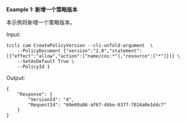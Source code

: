 **Example 1: 新增一个策略版本**

本示例将新增一个策略版本。

Input: 

```
tccli cam CreatePolicyVersion --cli-unfold-argument  \
    --PolicyDocument {"version":"2.0","statement":[{"effect":"allow","action":["name/cos:*"],"resource":["*"]}]} \
    --SetAsDefault True \
    --PolicyId 1
```

Output: 
```
{
    "Response": {
        "VersionId": "4",
        "RequestId": "60e60a86-af67-4bbe-8377-7024a0e1d4c7"
    }
}
```

